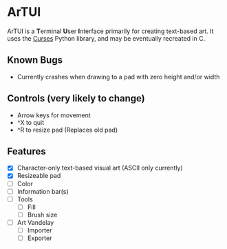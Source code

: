 # ArTUI
ArTUI is a **T**erminal **U**ser **I**nterface primarily for creating text-based art. 
It uses the [Curses](https://docs.python.org/3/library/curses.html) Python library, and may be eventually recreated in C.

## Known Bugs
- Currently crashes when drawing to a pad with zero height and/or width

## Controls (very likely to change)
- Arrow keys for movement
- ^X to quit
- ^R to resize pad (Replaces old pad)

## Features

- [x] Character-only text-based visual art (ASCII only currently)
- [x] Resizeable pad 
- [ ] Color
 - [ ] Information bar(s)
- [ ] Tools
	- [ ] Fill
	- [ ] Brush size
 - [ ] Art Vandelay
	- [ ] Importer
	- [ ] Exporter
